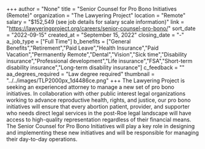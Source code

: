 +++
author = "None"
title = "Senior Counsel for Pro Bono Initiatives (Remote)"
organization = "The Lawyering Project"
location = "Remote"
salary = "$152,549 (see job details for salary scale information)"
link = "https://lawyeringproject.org/careers/senior-counsel-pro-bono/"
sort_date = "2022-09-15"
created_at = "September 15, 2022"
closing_date = "-"
a_job_type = ["Full Time"]
b_benefits = ["General Benefits","Retirement","Paid Leave","Health Insurance","Paid Vacation","Permanently Remote","Dental","Vision","Sick time","Disability insurance","Professional development","Life insurance","FSA","Short-term disability insurance","Long-term disability insurance"]
c_feedback = ""
aa_degrees_required = "Law degree required"
thumbnail = "../../images/TLP2000px_1d4486ce.png"
+++
The Lawyering Project is seeking an experienced attorney to manage a new set of pro bono initiatives.  In collaboration with other public interest legal organizations working to advance reproductive health, rights, and justice, our pro bono initiatives will ensure that every abortion patient, provider, and supporter who needs direct legal services in the post-Roe legal landscape will have access to high-quality representation regardless of their financial means.  The Senior Counsel for Pro Bono Initiatives will play a key role in designing and implementing these new initiatives and will be responsible for managing their day-to-day operations.
